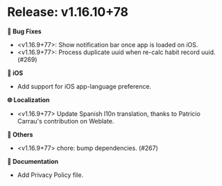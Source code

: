 <!--
Title: Pre-Released or Released: v1.2.3+xx
-->

# Release: v1.16.10+78

<!-- **✨ New Features** -->

**🐛 Bug Fixes**

- \<v1.16.9+77\>: Show notification bar once app is loaded on iOS.
- \<v1.16.9+77\>: Process duplicate uuid when re-calc habit record uuid. (#269)

**🍎 iOS**

- Add support for iOS app-language preference.

<!-- **🍏 macOS** -->

<!-- **🪟 Windows** -->

**🌐 Localization**

- \<v1.16.9+77\> Update Spanish l10n translation, thanks to Patricio Carrau's contribution on Weblate.

**🧹 Others**

- \<v1.16.9+77\> chore: bump dependencies. (#267)

**📝 Documentation**

- Add Privacy Policy file.
